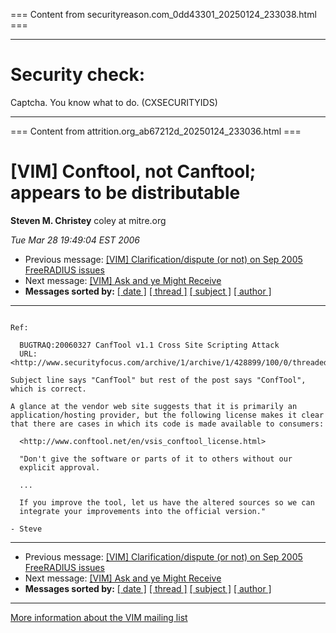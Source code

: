 === Content from securityreason.com_0dd43301_20250124_233038.html ===


---

# Security check:

Captcha. You know what to do. (CXSECURITYIDS)

---



=== Content from attrition.org_ab67212d_20250124_233036.html ===

# [VIM] Conftool, not Canftool; appears to be distributable

**Steven M. Christey**
coley at mitre.org

*Tue Mar 28 19:49:04 EST 2006*

* Previous message: [[VIM] Clarification/dispute (or not) on Sep 2005 FreeRADIUS issues](000662.html)
* Next message: [[VIM] Ask and ye Might Receive](000665.html)
* **Messages sorted by:**
  [[ date ]](date.html#664)
  [[ thread ]](thread.html#664)
  [[ subject ]](subject.html#664)
  [[ author ]](author.html#664)

---

```

Ref:

  BUGTRAQ:20060327 CanfTool v1.1 Cross Site Scripting Attack
  URL:<http://www.securityfocus.com/archive/1/archive/1/428899/100/0/threaded>

Subject line says "CanfTool" but rest of the post says "ConfTool",
which is correct.

A glance at the vendor web site suggests that it is primarily an
application/hosting provider, but the following license makes it clear
that there are cases in which its code is made available to consumers:

  <http://www.conftool.net/en/vsis_conftool_license.html>

  "Don't give the software or parts of it to others without our
  explicit approval.

  ...

  If you improve the tool, let us have the altered sources so we can
  integrate your improvements into the official version."

- Steve

```

---

* Previous message: [[VIM] Clarification/dispute (or not) on Sep 2005 FreeRADIUS issues](000662.html)
* Next message: [[VIM] Ask and ye Might Receive](000665.html)
* **Messages sorted by:**
  [[ date ]](date.html#664)
  [[ thread ]](thread.html#664)
  [[ subject ]](subject.html#664)
  [[ author ]](author.html#664)

---

[More information about the VIM
mailing list](http://www.attrition.org/mailman/listinfo/vim)


